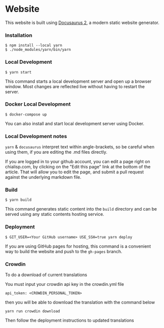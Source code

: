 # Website

This website is built using [Docusaurus 2](https://v2.docusaurus.io/), a modern static website generator.

### Installation

```
$ npm install --local yarn
$ ./node_modules/yarn/bin/yarn
```

### Local Development

```
$ yarn start
```

This command starts a local development server and open up a browser window. Most changes are reflected live without having to restart the server.

### Docker Local Development

```
$ docker-compose up
```

You can also install and start local development server using Docker.

### Local Development notes

`yarn` & `docusaurus` interpret text within angle-brackets, so be careful when using them, if you are editing the .md files directly.

If you are logged in to your github account, you can edit a page right on chialisp.com, by clicking on the "Edit this page" link at the bottom of the article. That will allow you to edit the page, and submit a pull request against the underlying markdown file.

### Build

```
$ yarn build
```

This command generates static content into the `build` directory and can be served using any static contents hosting service.

### Deployment

```
$ GIT_USER=<Your GitHub username> USE_SSH=true yarn deploy
```

If you are using GitHub pages for hosting, this command is a convenient way to build the website and push to the `gh-pages` branch.


### Crowdin

To do a download of current translations

You must input your crowdin api key in the crowdin.yml file

```
api_token: <CROWDIN_PERSONAL_TOKEN>

```

then you will be able to download the translation with the command below

```
yarn run crowdin download
```

Then follow the deployment instructions to updated translations

